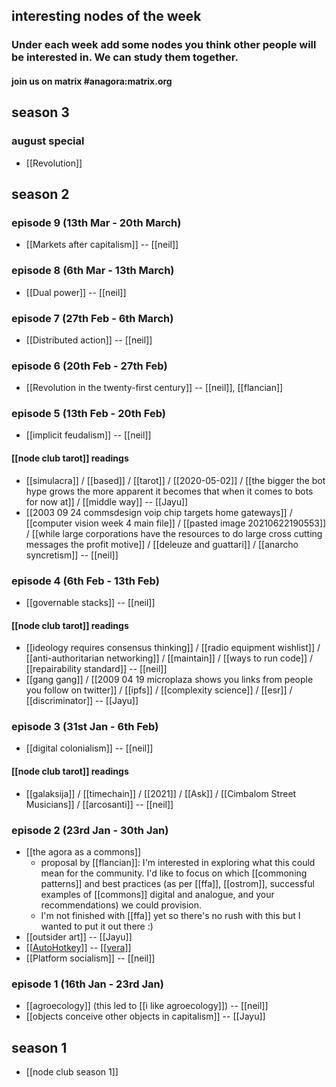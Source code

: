 ## interesting nodes of the week
### Under each week add some nodes you think other people will be interested in. We can study them together.
#### join us on matrix #anagora:matrix.org

## season 3

### august special

- [[Revolution]]

## season 2

### episode 9 (13th Mar - 20th March)

- [[Markets after capitalism]] -- [[neil]]

### episode 8 (6th Mar - 13th March)

- [[Dual power]] -- [[neil]]

### episode 7 (27th Feb - 6th March)

- [[Distributed action]] -- [[neil]]

### episode 6 (20th Feb - 27th Feb)

- [[Revolution in the twenty-first century]] -- [[neil]], [[flancian]]
 

### episode 5 (13th Feb - 20th Feb)

- [[implicit feudalism]] -- [[neil]]

#### [[node club tarot]] readings

- [[simulacra]] / [[based]] / [[tarot]] / [[2020-05-02]] / [[the bigger the bot hype grows the more apparent it becomes that when it comes to bots for now at]] / [[middle way]] -- [[Jayu]]
- [[2003 09 24 commsdesign voip chip targets home gateways]] / [[computer vision week 4 main file]] / [[pasted image 20210622190553]] / [[while large corporations have the resources to do large cross cutting messages the profit motive]] / [[deleuze and guattari]] / [[anarcho syncretism]] -- [[neil]]

### episode 4 (6th Feb - 13th Feb)

- [[governable stacks]] -- [[neil]]

#### [[node club tarot]] readings

- [[ideology requires consensus thinking]] / [[radio equipment wishlist]] / [[anti-authoritarian networking]] / [[maintain]] / [[ways to run code]] / [[repairability standard]] -- [[neil]]
- [[gang gang]] / [[2009 04 19 microplaza shows you links from people you follow on twitter]] / [[ipfs]] / [[complexity science]] / [[esr]] / [[discriminator]] -- [[Jayu]]

### episode 3 (31st Jan - 6th Feb)

- [[digital colonialism]] -- [[neil]]

#### [[node club tarot]] readings

- [[galaksija]] / [[timechain]] / [[2021]] / [[Ask]] / [[Cimbalom Street Musicians]] / [[arcosanti]] -- [[neil]]

### episode 2 (23rd Jan - 30th Jan)

- [[the agora as a commons]]
  - proposal by [[flancian]]: I'm interested in exploring what this could mean for the community. I'd like to focus on which [[commoning patterns]] and best practices (as per [[ffa]], [[ostrom]], successful examples of [[commons]] digital and analogue, and your recommendations) we could provision.
  - I'm not finished with [[ffa]] yet so there's no rush with this but I wanted to put it out there :)
- [[outsider art]] -- [[Jayu]]
- [[[AutoHotkey](https://anagora.org/AutoHotkey)]] -- [[[vera](https://anagora.org/vera)]]
- [[Platform socialism]] -- [[neil]]

### episode 1 (16th Jan - 23rd Jan)

- [[agroecology]] (this led to [[i like agroecology]]) -- [[neil]]
- [[objects conceive other objects in capitalism]] -- [[Jayu]]

## season 1

- [[node club season 1]]